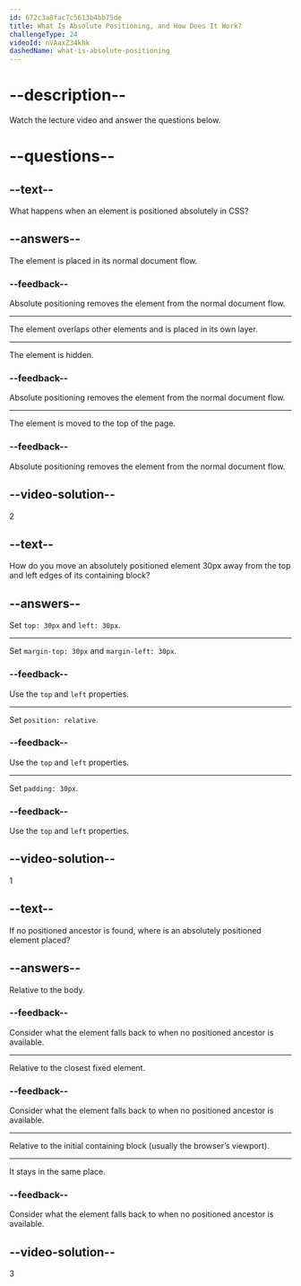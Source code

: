 ```yaml
---
id: 672c3a8fac7c5613b4bb75de
title: What Is Absolute Positioning, and How Does It Work?
challengeType: 24
videoId: nVAaxZ34khk
dashedName: what-is-absolute-positioning
---
```


# --description--

Watch the lecture video and answer the questions below.

# --questions--

## --text--

What happens when an element is positioned absolutely in CSS?

## --answers--

The element is placed in its normal document flow.

### --feedback--

Absolute positioning removes the element from the normal document flow.

---

The element overlaps other elements and is placed in its own layer.

---

The element is hidden.

### --feedback--

Absolute positioning removes the element from the normal document flow.

---

The element is moved to the top of the page.

### --feedback--

Absolute positioning removes the element from the normal document flow.

## --video-solution--

2

## --text--

How do you move an absolutely positioned element 30px away from the top and left edges of its containing block?

## --answers--

Set `top: 30px` and `left: 30px`.

---

Set `margin-top: 30px` and `margin-left: 30px`.

### --feedback--

Use the `top` and `left` properties.

---

Set `position: relative`.

### --feedback--

Use the `top` and `left` properties.

---

Set `padding: 30px`.

### --feedback--

Use the `top` and `left` properties.

## --video-solution--

1

## --text--

If no positioned ancestor is found, where is an absolutely positioned element placed?

## --answers--

Relative to the body.

### --feedback--

Consider what the element falls back to when no positioned ancestor is available.

---

Relative to the closest fixed element.

### --feedback--

Consider what the element falls back to when no positioned ancestor is available.

---

Relative to the initial containing block (usually the browser’s viewport).

---

It stays in the same place.

### --feedback--

Consider what the element falls back to when no positioned ancestor is available.

## --video-solution--

3
